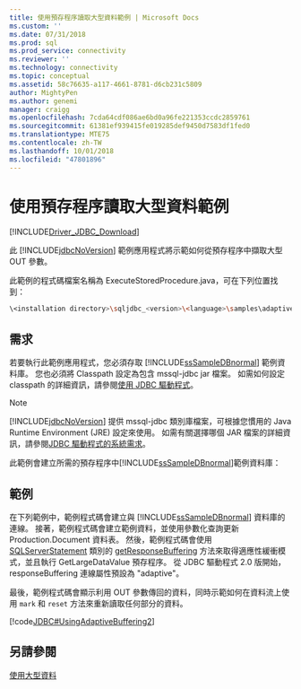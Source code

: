 ```yaml
---
title: 使用預存程序讀取大型資料範例 | Microsoft Docs
ms.custom: ''
ms.date: 07/31/2018
ms.prod: sql
ms.prod_service: connectivity
ms.reviewer: ''
ms.technology: connectivity
ms.topic: conceptual
ms.assetid: 58c76635-a117-4661-8781-d6cb231c5809
author: MightyPen
ms.author: genemi
manager: craigg
ms.openlocfilehash: 7cda64cdf086ae6bd0a96fe221353ccdc2859761
ms.sourcegitcommit: 61381ef939415fe019285def9450d7583df1fed0
ms.translationtype: MTE75
ms.contentlocale: zh-TW
ms.lasthandoff: 10/01/2018
ms.locfileid: "47801896"
---
```

# <a name="reading-large-data-with-stored-procedures-sample"></a>使用預存程序讀取大型資料範例

[!INCLUDE[Driver_JDBC_Download](../../includes/driver_jdbc_download.md)]

此 [!INCLUDE[jdbcNoVersion](../../includes/jdbcnoversion_md.md)] 範例應用程式將示範如何從預存程序中擷取大型 OUT 參數。

此範例的程式碼檔案名稱為 ExecuteStoredProcedure.java，可在下列位置找到：

```bash
\<installation directory>\sqljdbc_<version>\<language>\samples\adaptive
```

## <a name="requirements"></a>需求

若要執行此範例應用程式，您必須存取 [!INCLUDE[ssSampleDBnormal](../../includes/sssampledbnormal_md.md)] 範例資料庫。 您也必須將 Classpath 設定為包含 mssql-jdbc jar 檔案。 如需如何設定 classpath 的詳細資訊，請參閱[使用 JDBC 驅動程式](../../connect/jdbc/using-the-jdbc-driver.md)。

> [!NOTE]  
> [!INCLUDE[jdbcNoVersion](../../includes/jdbcnoversion_md.md)] 提供 mssql-jdbc 類別庫檔案，可根據您慣用的 Java Runtime Environment (JRE) 設定來使用。 如需有關選擇哪個 JAR 檔案的詳細資訊，請參閱[JDBC 驅動程式的系統需求](../../connect/jdbc/system-requirements-for-the-jdbc-driver.md)。

此範例會建立所需的預存程序中[!INCLUDE[ssSampleDBnormal](../../includes/sssampledbnormal_md.md)]範例資料庫：

## <a name="example"></a>範例

在下列範例中，範例程式碼會建立與 [!INCLUDE[ssSampleDBnormal](../../includes/sssampledbnormal_md.md)] 資料庫的連線。 接著，範例程式碼會建立範例資料，並使用參數化查詢更新 Production.Document 資料表。 然後，範例程式碼會使用 [SQLServerStatement](../../connect/jdbc/reference/sqlserverstatement-class.md) 類別的 [getResponseBuffering](../../connect/jdbc/reference/getresponsebuffering-method-sqlserverstatement.md) 方法來取得適應性緩衝模式，並且執行 GetLargeDataValue 預存程序。 從 JDBC 驅動程式 2.0 版開始，responseBuffering 連線屬性預設為 "adaptive"。

最後，範例程式碼會顯示利用 OUT 參數傳回的資料，同時示範如何在資料流上使用 `mark` 和 `reset` 方法來重新讀取任何部分的資料。

[!code[JDBC#UsingAdaptiveBuffering2](../../connect/jdbc/codesnippet/Java/reading-large-data-with-_1_1.java)]

## <a name="see-also"></a>另請參閱

[使用大型資料](../../connect/jdbc/working-with-large-data.md)
